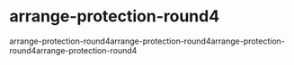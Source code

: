# arrange-protection-round4
arrange-protection-round4arrange-protection-round4arrange-protection-round4arrange-protection-round4
